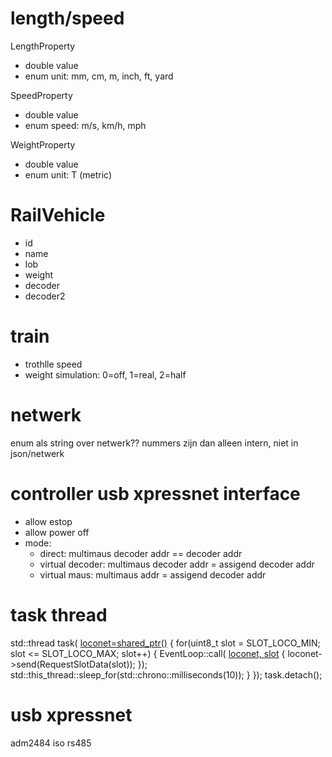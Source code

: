 # length/speed

LengthProperty
- double value
- enum unit: mm, cm, m, inch, ft, yard

SpeedProperty
- double value
- enum speed: m/s, km/h, mph

WeightProperty
- double value
- enum unit: T (metric)




# RailVehicle
- id
- name
- lob
- weight
- decoder
- decoder2


# train
- trothlle speed
- weight simulation: 0=off, 1=real, 2=half

# netwerk
enum als string over netwerk?? nummers zijn dan alleen intern, niet in json/netwerk

# controller usb xpressnet interface
- allow estop
- allow power off
- mode:
  - direct: multimaus decoder addr == decoder addr
  - virtual decoder: multimaus decoder addr = assigend decoder addr
  - virtual maus: multimaus addr = assigend decoder addr


# task thread

  std::thread task(
    [loconet=shared_ptr<LocoNet>()]()
    {
      for(uint8_t slot = SLOT_LOCO_MIN; slot <= SLOT_LOCO_MAX; slot++)
      {
        EventLoop::call(
          [loconet, slot]()
          {
            loconet->send(RequestSlotData(slot));
          });
        std::this_thread::sleep_for(std::chrono::milliseconds(10));
      }
    });
  task.detach();


# usb xpressnet

adm2484 iso rs485




